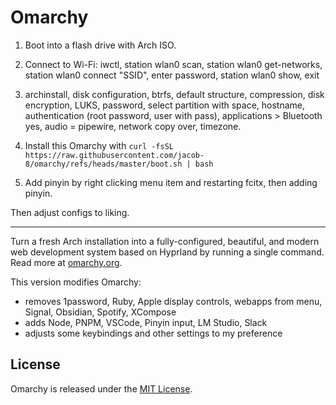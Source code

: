 # Omarchy

1. Boot into a flash drive with Arch ISO.

2. Connect to Wi-Fi: iwctl, station wlan0 scan, station wlan0 get-networks, station wlan0 connect "SSID", enter password, station wlan0 show, exit

3. archinstall, disk configuration, btrfs, default structure, compression, disk encryption, LUKS, password, select partition with space, hostname, authentication (root password, user with pass), applications > Bluetooth yes, audio = pipewire, network copy over, timezone.

4. Install this Omarchy with `curl -fsSL https://raw.githubusercontent.com/jacob-8/omarchy/refs/heads/master/boot.sh | bash`

5. Add pinyin by right clicking menu item and restarting fcitx, then adding pinyin.

Then adjust configs to liking.

------

Turn a fresh Arch installation into a fully-configured, beautiful, and modern web development system based on Hyprland by running a single command. Read more at [omarchy.org](https://omarchy.org).

This version modifies Omarchy:
- removes 1password, Ruby, Apple display controls, webapps from menu, Signal, Obsidian, Spotify, XCompose 
- adds Node, PNPM, VSCode, Pinyin input, LM Studio, Slack
- adjusts some keybindings and other settings to my preference

## License

Omarchy is released under the [MIT License](https://opensource.org/licenses/MIT).


